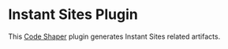 # Instant Sites Plugin

This [Code Shaper](https://code-shaper.dev) plugin generates Instant Sites
related artifacts.

